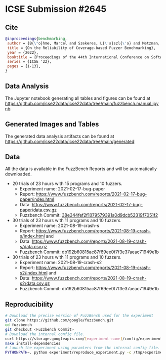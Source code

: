 # ICSE Submission #2645

## Cite
```bibtex
@inproceedings{benchmarking,
 author = {B{\"o}hme, Marcel and Szekeres, L{\'a}szl{\'o} and Metzman, Jonathan},
 title = {On the Reliability of Coverage-based Fuzzer Benchmarking},
 year = {2022},
 booktitle = {Proceedings of the 44th International Conference on Software Engineering},
 series = {ICSE '22},
 pages = {1-13},
}
```

## Data Analysis
The Jupyter notebook generating all tables and figures can be found at https://github.com/icse22data/icse22data/tree/main/fuzzbench.manual.ipynb

## Generated Images and Tables
The generated data analysis artifacts can be found at https://github.com/icse22data/icse22data/tree/main/generated

## Data
All the data is available in the FuzzBench Reports and will be automatically downloaded.
 * 20 trials of 23 hours with 15 programs and 10 fuzzers.
   * Experiment name: 2021-02-17-bug-paper
   * Report: https://www.fuzzbench.com/reports/2021-02-17-bug-paper/index.html
   * Data: https://www.fuzzbench.com/reports/2021-02-17-bug-paper/data.csv.gz
   * Fuzzbench Commit: [38e344fef2f1079579391a0d9dcb52319f7051f2](https://github.com/google/fuzzbench/commits/38e344fef2f1079579391a0d9dcb52319f7051f2)
 * 30 trials of 23 hours with 11 programs and 10 fuzzers.
   * Experiment name: 2021-08-19-crash-s
   * Report: https://www.fuzzbench.com/reports/2021-08-19-crash-s/index.html and 
   * Data: https://www.fuzzbench.com/reports/2021-08-19-crash-s/data.csv.gz
   * Fuzzbench Commit: db192b60815ac87f69ee0f7f3e37aeac71949e1b
 * 30 trials of 23 hours with 11 programs and 10 fuzzers.
   * Experiment name: 2021-08-19-crash-s2
   * Report: https://www.fuzzbench.com/reports/2021-08-19-crash-s2/index.html and 
   * Data: https://www.fuzzbench.com/reports/2021-08-19-crash-s2/data.csv.gz
   * Fuzzbench Commit: db192b60815ac87f69ee0f7f3e37aeac71949e1b

## Reproducibility

```bash
# Download the precise version of FuzzBench used for the experiment
git clone https://github.com/google/fuzzbench.git
cd fuzzbench
git checkout <Fuzzbench Commit>
# Download the internal config file.
curl https://storage.googleapis.com/[experiment-name]/config/experiment.yaml > /tmp/experiment-config.yaml
make install-dependencies
# Launch the experiment using paramters from the internal config file.
PYTHONPATH=. python experiment/reproduce_experiment.py -c /tmp/experiment-config.yaml -e <new_experiment_name>
```


